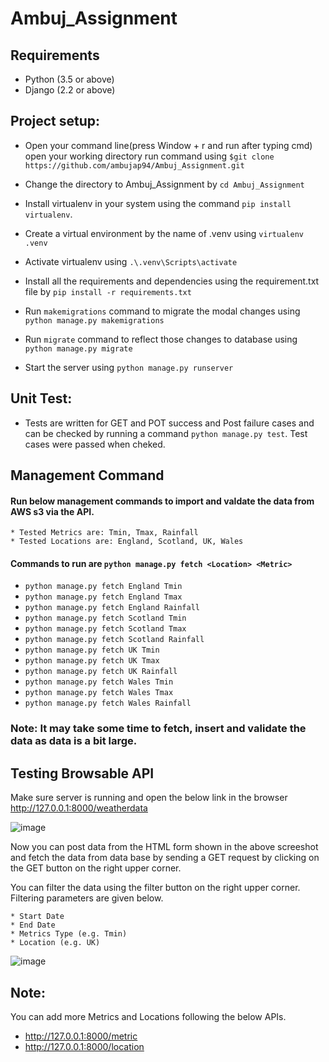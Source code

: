# Ambuj_Assignment


## Requirements

* Python (3.5 or above)
* Django (2.2 or above)

## Project setup:
* Open your command line(press Window + r and run after typing cmd) open your working directory run command using 
  `$git clone https://github.com/ambujap94/Ambuj_Assignment.git`
     
* Change the directory to Ambuj_Assignment by  `cd Ambuj_Assignment`

* Install virtualenv in your system using the command `pip install virtualenv`.

* Create a virtual environment by the name of .venv using `virtualenv .venv`

* Activate virtualenv using `.\.venv\Scripts\activate `

* Install all the requirements and dependencies using the requirement.txt file by `pip install -r requirements.txt`

* Run `makemigrations` command to migrate the modal changes using `python manage.py makemigrations`

* Run `migrate` command to reflect those changes to database using `python manage.py migrate`

* Start the server using `python manage.py runserver`

## Unit Test:
  * Tests are written for GET and POT success and Post failure cases and can be checked by running a command 
  `python manage.py test`. Test cases were passed when cheked.
  
## Management Command

#### Run below management commands to import and valdate the data from AWS s3 via the API.

    * Tested Metrics are: Tmin, Tmax, Rainfall
    * Tested Locations are: England, Scotland, UK, Wales
#### Commands to run are `python manage.py fetch <Location> <Metric>`

* `python manage.py fetch England Tmin`
* `python manage.py fetch England Tmax`
* `python manage.py fetch England Rainfall`
* `python manage.py fetch Scotland Tmin`
* `python manage.py fetch Scotland Tmax`
* `python manage.py fetch Scotland Rainfall`
* `python manage.py fetch UK Tmin`
* `python manage.py fetch UK Tmax`
* `python manage.py fetch UK Rainfall`
* `python manage.py fetch Wales Tmin`
* `python manage.py fetch Wales Tmax`
* `python manage.py fetch Wales Rainfall`

### Note: It may take some time to fetch, insert and validate the data as data is a bit large.


## Testing Browsable API

Make sure server is running and open the below link in the browser
  http://127.0.0.1:8000/weatherdata
  
  ![image](https://user-images.githubusercontent.com/14863485/70658915-fc289400-1c84-11ea-8849-3d2dd3cbf7c8.png)

Now you can post data from the HTML form shown in the above screeshot and fetch the data from data base by sending a GET request by clicking on the GET button on the right upper corner.

You can filter the data using the filter button on the right upper corner. Filtering parameters are given below.
  
    * Start Date
    * End Date
    * Metrics Type (e.g. Tmin)
    * Location (e.g. UK)
    
 ![image](https://user-images.githubusercontent.com/14863485/70659334-ed8eac80-1c85-11ea-83c0-86116f3f1ce1.png)
 
 ## Note:
  You can add more Metrics and Locations following the below APIs.
   * http://127.0.0.1:8000/metric
   * http://127.0.0.1:8000/location
 
 
  
  
